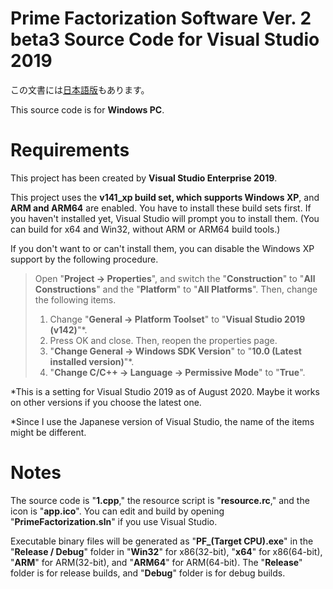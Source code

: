 # Prime Factorization Software Ver. 2 beta3 Source Code for Visual Studio 2019
この文書には[日本語版](readme.md)もあります。

This source code is for **Windows PC**.

# Requirements
This project has been created by **Visual Studio Enterprise 2019**.

This project uses the **v141_xp build set, which supports Windows XP**, and **ARM and ARM64** are enabled. You have to install these build sets first. If you haven't installed yet, Visual Studio will prompt you to install them. (You can build for x64 and Win32, without ARM or ARM64 build tools.)

If you don't want to or can't install them, you can disable the Windows XP support by the following procedure. 

>Open "**Project -> Properties**", and switch the "**Construction**" to "**All Constructions**" and the "**Platform**" to "**All Platforms**". Then, change the following items.
>
>1. Change "**General -> Platform Toolset**" to "**Visual Studio 2019 (v142)**"\*.
>1. Press OK and close. Then, reopen the properties page.
>1. "**Change General -> Windows SDK Version**" to "**10.0 (Latest installed version)**"\*.
>1. "**Change C/C++ -> Language -> Permissive Mode**" to "**True**".

\*This is a setting for Visual Studio 2019 as of August 2020. Maybe it works on other versions if you choose the latest one.

\*Since I use the Japanese version of Visual Studio, the name of the items might be different.

# Notes
The source code is "**1.cpp**," the resource script is "**resource.rc**," and the icon is "**app.ico**". You can edit and build by opening "**PrimeFactorization.sln**" if you use Visual Studio.

Executable binary files will be generated as "**PF_(Target CPU).exe**" in the "**Release / Debug**" folder in "**Win32**" for x86(32-bit), "**x64**" for x86(64-bit), "**ARM**" for ARM(32-bit), and "**ARM64**" for ARM(64-bit). The "**Release**" folder is for release builds, and "**Debug**" folder is for debug builds.